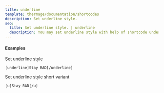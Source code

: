 ```yaml
---
title: underline
template: thermage/documentation/shortcodes
description: Set underline style.
seo:
  title: Set underline style. | underline
  description: You may set underline style with help of shortcode underline
---
```


#### Examples

Set underline style
```
[underline]Stay RAD[/underline]
```

Set underline style short variant
```
[u]Stay RAD[/u]
```